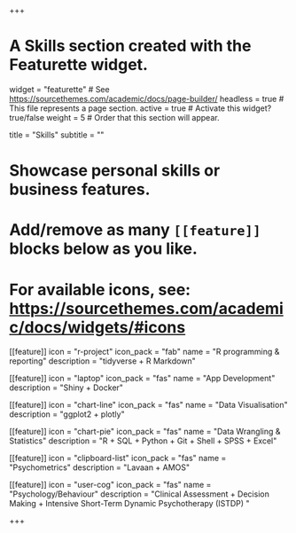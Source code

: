 +++
# A Skills section created with the Featurette widget.
widget = "featurette"  # See https://sourcethemes.com/academic/docs/page-builder/
headless = true  # This file represents a page section.
active = true  # Activate this widget? true/false
weight = 5  # Order that this section will appear.

title = "Skills"
subtitle = ""

# Showcase personal skills or business features.
# 
# Add/remove as many `[[feature]]` blocks below as you like.
# 
# For available icons, see: https://sourcethemes.com/academic/docs/widgets/#icons

[[feature]]
  icon = "r-project"
  icon_pack = "fab"
  name = "R programming & reporting"
  description = "tidyverse + R Markdown"
  
  
 [[feature]]
  icon = "laptop"
  icon_pack = "fas"
  name = "App Development"
  description = "Shiny + Docker"
  

[[feature]]
  icon = "chart-line"
  icon_pack = "fas"
  name = "Data Visualisation"
  description = "ggplot2 + plotly"
  
  
[[feature]]
  icon = "chart-pie"
  icon_pack = "fas"
  name = "Data Wrangling & Statistics"
  description = "R + SQL + Python + Git + Shell + SPSS + Excel"
  
 [[feature]]
  icon = "clipboard-list"
  icon_pack = "fas"
  name = "Psychometrics"
  description = "Lavaan + AMOS"
  
   [[feature]]
  icon = "user-cog"
  icon_pack = "fas"
  name = "Psychology/Behaviour"
  description = "Clinical Assessment + Decision Making + Intensive Short-Term Dynamic Psychotherapy (ISTDP) "



+++
